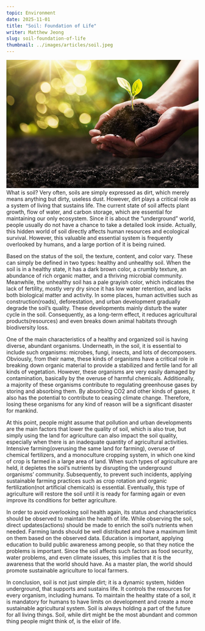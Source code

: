 ```yaml
---
topic: Environment
date: 2025-11-01
title: "Soil: Foundation of Life"
writer: Matthew Jeong
slug: soil-foundation-of-life
thumbnail: ../images/articles/soil.jpeg
---
```

![](../images/articles/soil.jpeg)
What is soil? Very often, soils are simply expressed as dirt, which merely means anything but dirty, useless dust. However, dirt plays a critical role as a system of living that sustains life. The current state of soil affects plant growth, flow of water, and carbon storage, which are essential for maintaining our only ecosystem. Since it is about the “underground” world, people usually do not have a chance to take a detailed look inside. Actually, this hidden world of soil directly affects human resources and ecological survival. However, this valuable and essential system is frequently overlooked by humans, and a large portion of it is being ruined.

Based on the status of the soil, the texture, content, and color vary. These can simply be defined in two types: healthy and unhealthy soil. When the soil is in a healthy state, it has a dark brown color, a crumbly texture, an abundance of rich organic matter, and a thriving microbial community. Meanwhile, the unhealthy soil has a pale grayish color, which indicates the lack of fertility, mostly very dry since it has low water retention, and lacks both biological matter and activity. In some places, human activities such as construction(roads), deforestation, and urban development gradually degrade the soil’s quality. These developments mainly disturb the water cycle in the soil. Consequently, as a long-term effect, it reduces agricultural products(resources) and even breaks down animal habitats through biodiversity loss.

One of the main characteristics of a healthy and organized soil is having diverse, abundant organisms. Underneath, in the soil, it is essential to include such organisms: microbes, fungi, insects, and lots of decomposers. Obviously, from their name, these kinds of organisms have a critical role in breaking down organic material to provide a stabilized and fertile land for all kinds of vegetation. However, these organisms are very easily damaged by contamination, basically by the overuse of harmful chemicals. Additionally, a majority of these organisms contribute to regulating greenhouse gases by storing and absorbing them. By absorbing CO2 and other kinds of gases, it also has the potential to contribute to ceasing climate change. Therefore, losing these organisms for any kind of reason will be a significant disaster for mankind.

At this point, people might assume that pollution and urban developments are the main factors that lower the quality of soil, which is also true, but simply using the land for agriculture can also impact the soil quality, especially when there is an inadequate quantity of agricultural activities. Intensive farming(overusing the same land for farming), overuse of chemical fertilizers, and a monoculture cropping system, in which one kind of crop is farmed in a large area of land. When such types of agriculture are held, it depletes the soil’s nutrients by disrupting the underground organisms’ community. Subsequently, to prevent such incidents, applying sustainable farming practices such as crop rotation and organic fertilization(not artificial chemicals) is essential. Eventually, this type of agriculture will restore the soil until it is ready for farming again or even improve its conditions for better agriculture.

In order to avoid overlooking soil health again, its status and characteristics should be observed to maintain the health of life. While observing the soil, direct updates(actions) should be made to enrich the soil’s nutrients when needed. Farming lands should be well distributed and have a maximum limit on them based on the observed data.  Education is important, applying education to build public awareness among people, so that they notice the problems is important. Since the soil affects such factors as food security, water problems, and even climate issues, this implies that it is the awareness that the world should have. As a master plan, the world should promote sustainable agriculture to local farmers.

In conclusion, soil is not just simple dirt; it is a dynamic system, hidden underground, that supports and sustains life. It controls the resources for every organism, including humans. To maintain the healthy state of a soil, it is mandatory for humans to have limits on development and create a more sustainable agricultural system. Soil is always holding a part of the future for all living things. Soil, while dirt might be the most abundant and common thing people might think of, is the elixir of life.
